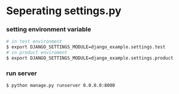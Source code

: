 # Seperating settings.py

### setting environment variable
~~~bash
# in test environment
$ export DJANGO_SETTINGS_MODULE=django_example.settings.test
# in product enviroment
$ export DJANGO_SETTINGS_MODULE=django_example.settings.product
~~~

### run server
~~~
$ python manage.py runserver 0.0.0.0:8000
~~~